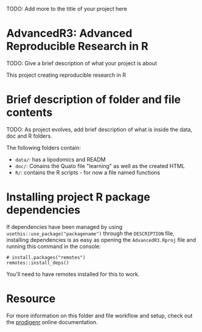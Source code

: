 TODO: Add more to the title of your project here

# AdvancedR3: Advanced Reproducible Research in R

TODO: Give a brief description of what your project is about

This project creating reproducible research in R

# Brief description of folder and file contents

TODO: As project evolves, add brief description of what is inside the
data, doc and R folders.

The following folders contain:

-   `data/`: has a lipodomics and READM
-   `doc/`: Conains the Quato file "learning" as well as the created
    HTML
-   `R/`: contains the R scripts - for now a file named functions

# Installing project R package dependencies

If dependencies have been managed by using
`usethis::use_package("packagename")` through the `DESCRIPTION` file,
installing dependencies is as easy as opening the `AdvancedR3.Rproj`
file and running this command in the console:

```         
# install.packages("remotes")
remotes::install_deps()
```

You'll need to have remotes installed for this to work.

# Resource

For more information on this folder and file workflow and setup, check
out the [prodigenr](https://rostools.github.io/prodigenr) online
documentation.
